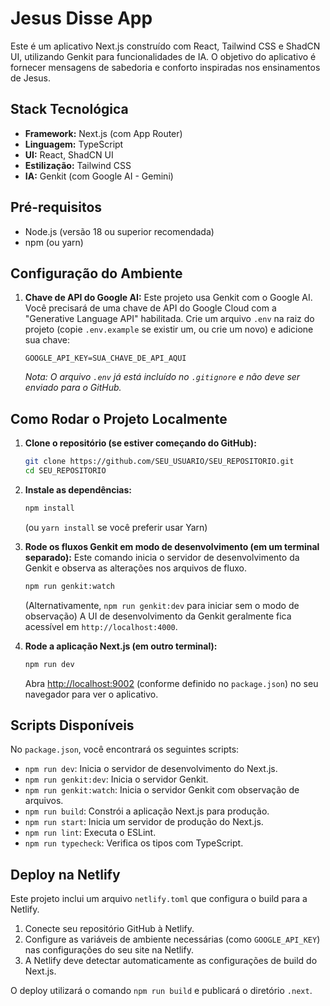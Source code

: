 # Jesus Disse App

Este é um aplicativo Next.js construído com React, Tailwind CSS e ShadCN UI, utilizando Genkit para funcionalidades de IA. O objetivo do aplicativo é fornecer mensagens de sabedoria e conforto inspiradas nos ensinamentos de Jesus.

## Stack Tecnológica

*   **Framework:** Next.js (com App Router)
*   **Linguagem:** TypeScript
*   **UI:** React, ShadCN UI
*   **Estilização:** Tailwind CSS
*   **IA:** Genkit (com Google AI - Gemini)

## Pré-requisitos

*   Node.js (versão 18 ou superior recomendada)
*   npm (ou yarn)

## Configuração do Ambiente

1.  **Chave de API do Google AI:**
    Este projeto usa Genkit com o Google AI. Você precisará de uma chave de API do Google Cloud com a "Generative Language API" habilitada.
    Crie um arquivo `.env` na raiz do projeto (copie `.env.example` se existir um, ou crie um novo) e adicione sua chave:
    ```env
    GOOGLE_API_KEY=SUA_CHAVE_DE_API_AQUI
    ```
    *Nota: O arquivo `.env` já está incluído no `.gitignore` e não deve ser enviado para o GitHub.*

## Como Rodar o Projeto Localmente

1.  **Clone o repositório (se estiver começando do GitHub):**
    ```bash
    git clone https://github.com/SEU_USUARIO/SEU_REPOSITORIO.git
    cd SEU_REPOSITORIO
    ```

2.  **Instale as dependências:**
    ```bash
    npm install
    ```
    (ou `yarn install` se você preferir usar Yarn)

3.  **Rode os fluxos Genkit em modo de desenvolvimento (em um terminal separado):**
    Este comando inicia o servidor de desenvolvimento da Genkit e observa as alterações nos arquivos de fluxo.
    ```bash
    npm run genkit:watch
    ```
    (Alternativamente, `npm run genkit:dev` para iniciar sem o modo de observação)
    A UI de desenvolvimento da Genkit geralmente fica acessível em `http://localhost:4000`.

4.  **Rode a aplicação Next.js (em outro terminal):**
    ```bash
    npm run dev
    ```
    Abra [http://localhost:9002](http://localhost:9002) (conforme definido no `package.json`) no seu navegador para ver o aplicativo.

## Scripts Disponíveis

No `package.json`, você encontrará os seguintes scripts:

*   `npm run dev`: Inicia o servidor de desenvolvimento do Next.js.
*   `npm run genkit:dev`: Inicia o servidor Genkit.
*   `npm run genkit:watch`: Inicia o servidor Genkit com observação de arquivos.
*   `npm run build`: Constrói a aplicação Next.js para produção.
*   `npm run start`: Inicia um servidor de produção do Next.js.
*   `npm run lint`: Executa o ESLint.
*   `npm run typecheck`: Verifica os tipos com TypeScript.

## Deploy na Netlify

Este projeto inclui um arquivo `netlify.toml` que configura o build para a Netlify.

1.  Conecte seu repositório GitHub à Netlify.
2.  Configure as variáveis de ambiente necessárias (como `GOOGLE_API_KEY`) nas configurações do seu site na Netlify.
3.  A Netlify deve detectar automaticamente as configurações de build do Next.js.

O deploy utilizará o comando `npm run build` e publicará o diretório `.next`.
